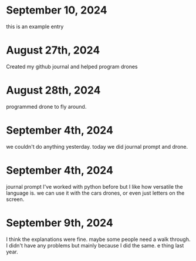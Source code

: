 # September 10, 2024
this is an example entry
# August 27th, 2024 
Created my github journal and helped program drones
# August 28th, 2024 
programmed drone to fly around.
# September 4th, 2024 
we couldn't do anything yesterday. today we did journal prompt and drone. 
# September 4th, 2024
journal prompt I've worked with python before but I like how versatile the language is. we can use it with the cars drones, or even just letters on the screen. 
# September 9th, 2024
I think the explanations were fine. maybe some people need a walk through. I didn't have any problems but mainly because I did the same. e thing last year. 
